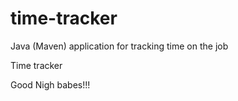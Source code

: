# time-tracker
Java (Maven) application for tracking time on the job

Time tracker

Good Nigh babes!!!
